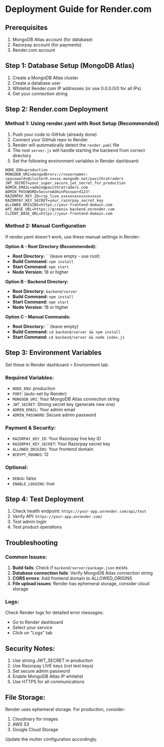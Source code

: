 # Deployment Guide for Render.com

## Prerequisites
1. MongoDB Atlas account (for database)
2. Razorpay account (for payments)
3. Render.com account

## Step 1: Database Setup (MongoDB Atlas)
1. Create a MongoDB Atlas cluster
2. Create a database user
3. Whitelist Render.com IP addresses (or use 0.0.0.0/0 for all IPs)
4. Get your connection string

## Step 2: Render.com Deployment

### Method 1: Using render.yaml with Root Setup (Recommended)
1. Push your code to GitHub (already done)
2. Connect your GitHub repo to Render
3. Render will automatically detect the `render.yaml` file
4. The root `server.js` will handle starting the backend from correct directory
5. Set the following environment variables in Render dashboard:

```
NODE_ENV=production
MONGODB_URI=mongodb+srv://<username>:<password>@cluster0.xxxxx.mongodb.net/pavithratraders
JWT_SECRET=your_super_secure_jwt_secret_for_production
ADMIN_EMAIL=admin@pavithratraders.com
ADMIN_PASSWORD=SecureAdminPassword123!
RAZORPAY_KEY_ID=rzp_live_xxxxxxxxxxxxxxxxxx
RAZORPAY_KEY_SECRET=your_razorpay_secret_key
ALLOWED_ORIGINS=https://your-frontend-domain.com
API_BASE_URL=https://greenix-backend.onrender.com
CLIENT_BASE_URL=https://your-frontend-domain.com
```

### Method 2: Manual Configuration
If render.yaml doesn't work, use these manual settings in Render:

**Option A - Root Directory (Recommended):**
- **Root Directory:** `` (leave empty - use root)
- **Build Command:** `npm install`
- **Start Command:** `npm start`
- **Node Version:** 18 or higher

**Option B - Backend Directory:**
- **Root Directory:** `backend/server`
- **Build Command:** `npm install`
- **Start Command:** `npm start`
- **Node Version:** 18 or higher

**Option C - Manual Commands:**
- **Root Directory:** `` (leave empty)
- **Build Command:** `cd backend/server && npm install`
- **Start Command:** `cd backend/server && node index.js`

## Step 3: Environment Variables
Set these in Render dashboard > Environment tab:

### Required Variables:
- `NODE_ENV`: production
- `PORT`: (auto-set by Render)
- `MONGODB_URI`: Your MongoDB Atlas connection string
- `JWT_SECRET`: Strong secret key (generate new one)
- `ADMIN_EMAIL`: Your admin email
- `ADMIN_PASSWORD`: Secure admin password

### Payment & Security:
- `RAZORPAY_KEY_ID`: Your Razorpay live key ID
- `RAZORPAY_KEY_SECRET`: Your Razorpay secret key
- `ALLOWED_ORIGINS`: Your frontend domain
- `BCRYPT_ROUNDS`: 12

### Optional:
- `DEBUG`: false
- `ENABLE_LOGGING`: true

## Step 4: Test Deployment
1. Check health endpoint: `https://your-app.onrender.com/api/test`
2. Verify API: `https://your-app.onrender.com/`
3. Test admin login
4. Test product operations

## Troubleshooting

### Common Issues:
1. **Build fails**: Check if `backend/server/package.json` exists
2. **Database connection fails**: Verify MongoDB Atlas connection string
3. **CORS errors**: Add frontend domain to ALLOWED_ORIGINS
4. **File upload issues**: Render has ephemeral storage, consider cloud storage

### Logs:
Check Render logs for detailed error messages:
- Go to Render dashboard
- Select your service
- Click on "Logs" tab

## Security Notes:
1. Use strong JWT_SECRET in production
2. Use Razorpay LIVE keys (not test keys)
3. Set secure admin password
4. Enable MongoDB Atlas IP whitelist
5. Use HTTPS for all communications

## File Storage:
Render uses ephemeral storage. For production, consider:
1. Cloudinary for images
2. AWS S3
3. Google Cloud Storage

Update the multer configuration accordingly.